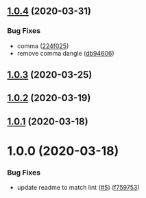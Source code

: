 ## [1.0.4](https://github.com/pagerinc/eslint-config/compare/v1.0.3...v1.0.4) (2020-03-31)


### Bug Fixes

* comma ([224f025](https://github.com/pagerinc/eslint-config/commit/224f025740b550e4625c325ffda3a37c1e372421))
* remove comma dangle ([db94606](https://github.com/pagerinc/eslint-config/commit/db94606c6503f587d5cd89b47ab4d4abcc97904a))

## [1.0.3](https://github.com/pagerinc/eslint-config/compare/v1.0.2...v1.0.3) (2020-03-25)

## [1.0.2](https://github.com/pagerinc/eslint-config/compare/v1.0.1...v1.0.2) (2020-03-19)

## [1.0.1](https://github.com/pagerinc/eslint-config/compare/v1.0.0...v1.0.1) (2020-03-18)

# 1.0.0 (2020-03-18)


### Bug Fixes

* update readme to match lint ([#5](https://github.com/pagerinc/eslint-config/issues/5)) ([f759753](https://github.com/pagerinc/eslint-config/commit/f75975332b17f999c4c59af976e737a9acc6982c))
